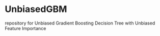 # UnbiasedGBM
repository for Unbiased Gradient Boosting Decision Tree with Unbiased Feature Importance
